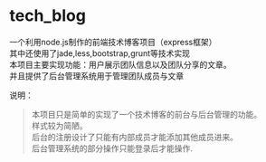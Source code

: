 # tech_blog
一个利用node.js制作的前端技术博客项目（express框架）<br>
其中还使用了jade,less,bootstrap,grunt等技术实现<br>
本项目主要实现功能：用户展示团队信息以及团队分享的文章。<br>
并且提供了后台管理系统用于管理团队成员与文章<br>

说明：
<blockquote>
本项目只是简单的实现了一个技术博客的前台与后台管理的功能。<br>
样式较为简陋。<br>
后台的注册设计了只能有内部成员才能添加其他成员进来。<br>
后台管理系统的部分操作只能登录后才能操作.
</blockquote>


